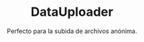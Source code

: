 <div align="center">
<h1> DataUploader </h1>
<p> Perfecto para la subida de archivos anónima. </p>
</div>
